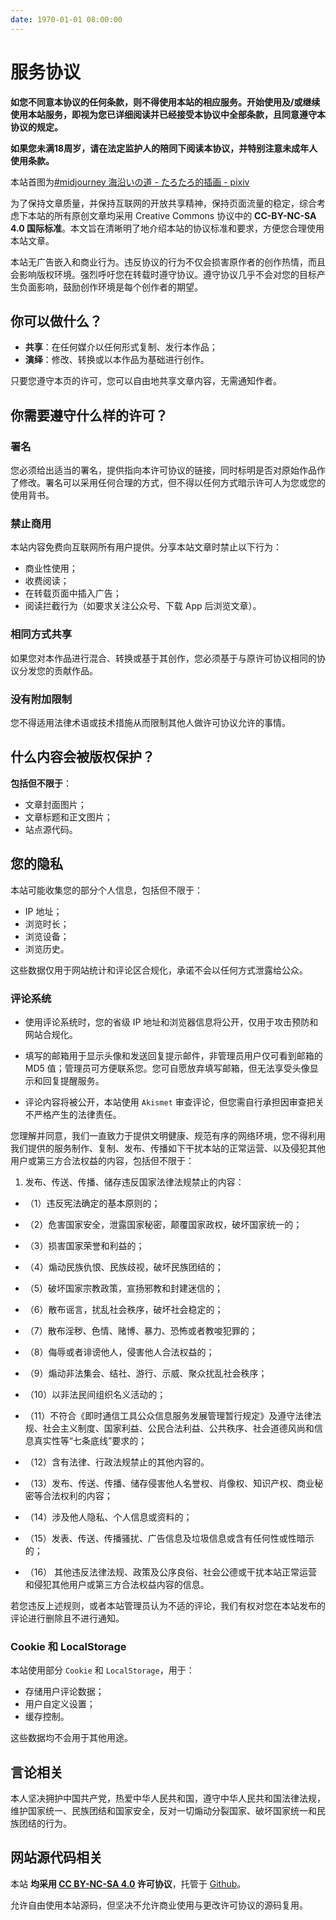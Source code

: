 ```yaml
---
date: 1970-01-01 08:00:00
---
```


# 服务协议

**如您不同意本协议的任何条款，则不得使用本站的相应服务。开始使用及/或继续使用本站服务，即视为您已详细阅读并已经接受本协议中全部条款，且同意遵守本协议的规定。**

**如果您未满18周岁，请在法定监护人的陪同下阅读本协议，并特别注意未成年人使用条款。**

本站首图为[#midjourney 海沿いの道 - たろたろ的插画 - pixiv](https://www.pixiv.net/artworks/108552684)

为了保持文章质量，并保持互联网的开放共享精神，保持页面流量的稳定，综合考虑下本站的所有原创文章均采用 Creative Commons 协议中的 **CC-BY-NC-SA 4.0 国际标准**。本文旨在清晰明了地介绍本站的协议标准和要求，方便您合理使用本站文章。

本站无广告嵌入和商业行为。违反协议的行为不仅会损害原作者的创作热情，而且会影响版权环境。强烈呼吁您在转载时遵守协议。遵守协议几乎不会对您的目标产生负面影响，鼓励创作环境是每个创作者的期望。

## 你可以做什么？

- **共享**：在任何媒介以任何形式复制、发行本作品；
- **演绎**：修改、转换或以本作品为基础进行创作。

只要您遵守本页的许可，您可以自由地共享文章内容，无需通知作者。

## 你需要遵守什么样的许可？

### 署名

您必须给出适当的署名，提供指向本许可协议的链接，同时标明是否对原始作品作了修改。署名可以采用任何合理的方式，但不得以任何方式暗示许可人为您或您的使用背书。

### 禁止商用

本站内容免费向互联网所有用户提供。分享本站文章时禁止以下行为：

- 商业性使用；
- 收费阅读；
- 在转载页面中插入广告；
- 阅读拦截行为（如要求关注公众号、下载 App 后浏览文章）。

### 相同方式共享

如果您对本作品进行混合、转换或基于其创作，您必须基于与原许可协议相同的协议分发您的贡献作品。

### 没有附加限制

您不得适用法律术语或技术措施从而限制其他人做许可协议允许的事情。

## 什么内容会被版权保护？

**包括但不限于**：

- 文章封面图片；
- 文章标题和正文图片；
- 站点源代码。

## 您的隐私

本站可能收集您的部分个人信息，包括但不限于：

- IP 地址；
- 浏览时长；
- 浏览设备；
- 浏览历史。

这些数据仅用于网站统计和评论区合规化，承诺不会以任何方式泄露给公众。

### 评论系统

- 使用评论系统时，您的省级 IP 地址和浏览器信息将公开，仅用于攻击预防和网站合规化。

- 填写的邮箱用于显示头像和发送回复提示邮件，非管理员用户仅可看到邮箱的 MD5 值；管理员可方便联系您。您可自愿放弃填写邮箱，但无法享受头像显示和回复提醒服务。

- 评论内容将被公开，本站使用 `Akismet` 审查评论，但您需自行承担因审查把关不严格产生的法律责任。

您理解并同意，我们一直致力于提供文明健康、规范有序的网络环境，您不得利用我们提供的服务制作、复制、发布、传播如下干扰本站的正常运营、以及侵犯其他用户或第三方合法权益的内容，包括但不限于：

1. 发布、传送、传播、储存违反国家法律法规禁止的内容：

- （1）违反宪法确定的基本原则的；

- （2）危害国家安全，泄露国家秘密，颠覆国家政权，破坏国家统一的；

- （3）损害国家荣誉和利益的；

- （4）煽动民族仇恨、民族歧视，破坏民族团结的；

- （5）破坏国家宗教政策，宣扬邪教和封建迷信的；

- （6）散布谣言，扰乱社会秩序，破坏社会稳定的；

- （7）散布淫秽、色情、赌博、暴力、恐怖或者教唆犯罪的；

- （8）侮辱或者诽谤他人，侵害他人合法权益的；

- （9）煽动非法集会、结社、游行、示威、聚众扰乱社会秩序；

- （10）以非法民间组织名义活动的；

- （11）不符合《即时通信工具公众信息服务发展管理暂行规定》及遵守法律法规、社会主义制度、国家利益、公民合法利益、公共秩序、社会道德风尚和信息真实性等“七条底线”要求的；

- （12）含有法律、行政法规禁止的其他内容的。

- （13）发布、传送、传播、储存侵害他人名誉权、肖像权、知识产权、商业秘密等合法权利的内容；

- （14）涉及他人隐私、个人信息或资料的；

- （15）发表、传送、传播骚扰、广告信息及垃圾信息或含有任何性或性暗示的；

- （16） 其他违反法律法规、政策及公序良俗、社会公德或干扰本站正常运营和侵犯其他用户或第三方合法权益内容的信息。

若您违反上述规则，或者本站管理员认为不适的评论，我们有权对您在本站发布的评论进行删除且不进行通知。
### Cookie 和 LocalStorage

本站使用部分 `Cookie` 和 `LocalStorage`，用于：

- 存储用户评论数据；
- 用户自定义设置；
- 缓存控制。

这些数据均不会用于其他用途。

## 言论相关

本人坚决拥护中国共产党，热爱中华人民共和国，遵守中华人民共和国法律法规，维护国家统一、民族团结和国家安全，反对一切煽动分裂国家、破坏国家统一和民族团结的行为。

## 网站源代码相关

本站 **均采用 [CC BY-NC-SA 4.0](https://creativecommons.org/licenses/by-nc-sa/4.0/) 许可协议**，托管于 [Github](https://github.com/)。

允许自由使用本站源码，但坚决不允许商业使用与更改许可协议的源码复用。
